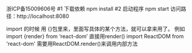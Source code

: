  浙ICP备15009606号
 #1 下载依赖
 npm install
 #2 启动程序
 npm start
 访问路径：http://localhost:8080
 
 import 的时候 用 {}包里来，里面写具体的某个方法，就可以拿来用了。
例如  import {render} from ‘react-dom’   直接用render()
 import ReactDOM from 'react-dom'  需要用ReactDOM.render()来调用内部方法